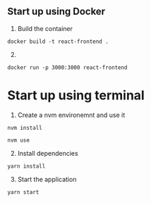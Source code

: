 
## Start up using Docker

1. Build the container
```
docker build -t react-frontend .
```
2.
```
docker run -p 3000:3000 react-frontend
```

# Start up using terminal

1. Create a nvm environemnt and use it
```
nvm install

nvm use
```

2. Install dependencies
```
yarn install
```

3. Start the application
```
yarn start
```
